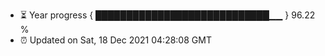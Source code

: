 - ⏳ Year progress { ████████████████████████████▁▁ } 96.22 %
- ⏰ Updated on Sat, 18 Dec 2021 04:28:08 GMT

